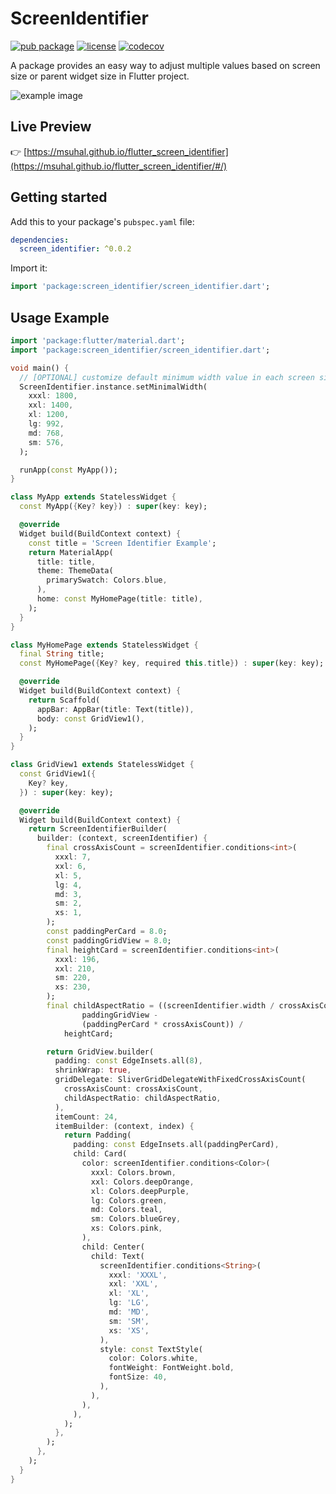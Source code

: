 # ScreenIdentifier

[![pub package](https://img.shields.io/pub/v/screen_identifier.svg?style=flat-square)](https://pub.dartlang.org/packages/screen_identifier)
[![license](https://img.shields.io/github/license/msuhal/flutter_screen_identifier?style=flat)](https://github.com/msuhal/flutter_screen_identifier)
[![codecov](https://codecov.io/gh/msuhal/flutter_screen_identifier/branch/master/graph/badge.svg)](https://codecov.io/gh/msuhal/flutter_screen_identifier)


A package provides an easy way to adjust multiple values based on screen size or parent widget size in Flutter project.

![example image](https://github.com/msuhal/flutter_screen_identifier/blob/master/images/example.gif?raw=true)

## Live Preview

👉 [https://msuhal.github.io/flutter_screen_identifier](https://msuhal.github.io/flutter_screen_identifier/#/)

## Getting started

Add this to your package's `pubspec.yaml` file:

```yaml
dependencies:
  screen_identifier: ^0.0.2
```

Import it:

```dart
import 'package:screen_identifier/screen_identifier.dart';
```

## Usage Example


```dart
import 'package:flutter/material.dart';
import 'package:screen_identifier/screen_identifier.dart';

void main() {
  // [OPTIONAL] customize default minimum width value in each screen size classes
  ScreenIdentifier.instance.setMinimalWidth(
    xxxl: 1800,
    xxl: 1400,
    xl: 1200,
    lg: 992,
    md: 768,
    sm: 576,
  );

  runApp(const MyApp());
}

class MyApp extends StatelessWidget {
  const MyApp({Key? key}) : super(key: key);

  @override
  Widget build(BuildContext context) {
    const title = 'Screen Identifier Example';
    return MaterialApp(
      title: title,
      theme: ThemeData(
        primarySwatch: Colors.blue,
      ),
      home: const MyHomePage(title: title),
    );
  }
}

class MyHomePage extends StatelessWidget {
  final String title;
  const MyHomePage({Key? key, required this.title}) : super(key: key);

  @override
  Widget build(BuildContext context) {
    return Scaffold(
      appBar: AppBar(title: Text(title)),
      body: const GridView1(),
    );
  }
}

class GridView1 extends StatelessWidget {
  const GridView1({
    Key? key,
  }) : super(key: key);

  @override
  Widget build(BuildContext context) {
    return ScreenIdentifierBuilder(
      builder: (context, screenIdentifier) {
        final crossAxisCount = screenIdentifier.conditions<int>(
          xxxl: 7,
          xxl: 6,
          xl: 5,
          lg: 4,
          md: 3,
          sm: 2,
          xs: 1,
        );
        const paddingPerCard = 8.0;
        const paddingGridView = 8.0;
        final heightCard = screenIdentifier.conditions<int>(
          xxxl: 196,
          xxl: 210,
          sm: 220,
          xs: 230,
        );
        final childAspectRatio = ((screenIdentifier.width / crossAxisCount) -
                paddingGridView -
                (paddingPerCard * crossAxisCount)) /
            heightCard;

        return GridView.builder(
          padding: const EdgeInsets.all(8),
          shrinkWrap: true,
          gridDelegate: SliverGridDelegateWithFixedCrossAxisCount(
            crossAxisCount: crossAxisCount,
            childAspectRatio: childAspectRatio,
          ),
          itemCount: 24,
          itemBuilder: (context, index) {
            return Padding(
              padding: const EdgeInsets.all(paddingPerCard),
              child: Card(
                color: screenIdentifier.conditions<Color>(
                  xxxl: Colors.brown,
                  xxl: Colors.deepOrange,
                  xl: Colors.deepPurple,
                  lg: Colors.green,
                  md: Colors.teal,
                  sm: Colors.blueGrey,
                  xs: Colors.pink,
                ),
                child: Center(
                  child: Text(
                    screenIdentifier.conditions<String>(
                      xxxl: 'XXXL',
                      xxl: 'XXL',
                      xl: 'XL',
                      lg: 'LG',
                      md: 'MD',
                      sm: 'SM',
                      xs: 'XS',
                    ),
                    style: const TextStyle(
                      color: Colors.white,
                      fontWeight: FontWeight.bold,
                      fontSize: 40,
                    ),
                  ),
                ),
              ),
            );
          },
        );
      },
    );
  }
}
```
